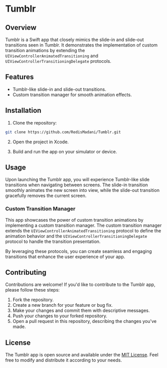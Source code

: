 # Tumblr


## Overview
Tumblr is a Swift app that closely mimics the slide-in and slide-out transitions seen in Tumblr. It demonstrates the implementation of custom transition animations by extending the `UIViewControllerAnimatedTransitioning` and `UIViewControllerTransitioningDelegate` protocols.

## Features
- Tumblr-like slide-in and slide-out transitions.
- Custom transition manager for smooth animation effects.

## Installation
1. Clone the repository:

```bash
git clone https://github.com/RedisMadani/Tumblr.git
```

2. Open the project in Xcode.

3. Build and run the app on your simulator or device.

## Usage
Upon launching the Tumblr app, you will experience Tumblr-like slide transitions when navigating between screens. The slide-in transition smoothly animates the new screen into view, while the slide-out transition gracefully removes the current screen.

### Custom Transition Manager
This app showcases the power of custom transition animations by implementing a custom transition manager. The custom transition manager extends the `UIViewControllerAnimatedTransitioning` protocol to define the animation behavior and the `UIViewControllerTransitioningDelegate` protocol to handle the transition presentation.

By leveraging these protocols, you can create seamless and engaging transitions that enhance the user experience of your app.

## Contributing
Contributions are welcome! If you'd like to contribute to the Tumblr app, please follow these steps:

1. Fork the repository.
2. Create a new branch for your feature or bug fix.
3. Make your changes and commit them with descriptive messages.
4. Push your changes to your forked repository.
5. Open a pull request in this repository, describing the changes you've made.

## License
The Tumblr app is open source and available under the [MIT License](LICENSE). Feel free to modify and distribute it according to your needs.
